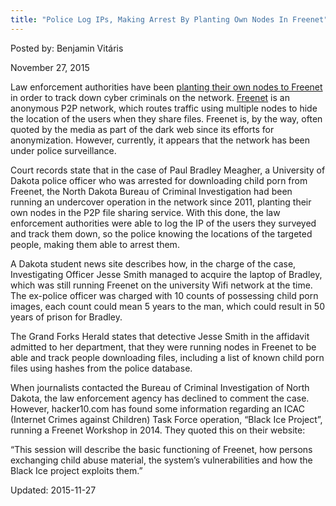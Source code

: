 ```yaml
---
title: "Police Log IPs, Making Arrest By Planting Own Nodes In Freenet"
---
```


Posted by: Benjamin Vitáris 

<span>November 27, 2015</span>

<p>Law enforcement authorities have been <a href="http://www.hacker10.com/internet-anonymity/police-plants-own-computers-in-freenet-makes-arrest/">planting their own nodes to Freenet</a> in order to track down cyber criminals on the network. <a href="https://en.wikipedia.org/wiki/Freenet">Freenet</a> is an anonymous P2P network, which routes traffic using multiple nodes to hide the location of the users when they share files. Freenet is, by the way, often quoted by the media as part of the dark web since its efforts for anonymization. However, currently, it appears that the network has been under police surveillance.</p>
<p>Court records state that in the case of Paul Bradley Meagher, a University of Dakota police officer who was arrested for downloading child porn from Freenet, the North Dakota Bureau of Criminal Investigation had been running an undercover operation in the network since 2011, planting their own nodes in the P2P file sharing service. With this done, the law enforcement authorities were able to log the IP of the users they surveyed and track them down, so the police knowing the locations of the targeted people, making them able to arrest them.</p>
<p>A Dakota student news site describes how, in the charge of the case, Investigating Officer Jesse Smith managed to acquire the laptop of Bradley, which was still running Freenet on the university Wifi network at the time. The ex-police officer was charged with 10 counts of possessing child porn images, each count could mean 5 years to the man, which could result in 50 years of prison for Bradley.</p>
<p>The Grand Forks Herald states that detective Jesse Smith in the affidavit admitted to her department, that they were running nodes in Freenet to be able and track people downloading files, including a list of known child porn files using hashes from the police database.</p>
<p>When journalists contacted the Bureau of Criminal Investigation of North Dakota, the law enforcement agency has declined to comment the case. However, hacker10.com has found some information regarding an ICAC (Internet Crimes against Children) Task Force operation, “Black Ice Project”, running a Freenet Workshop in 2014. They quoted this on their website:</p>
<p>“This session will describe the basic functioning of Freenet, how persons exchanging child abuse material, the system’s vulnerabilities and how the Black Ice project exploits them.”</p>

Updated: 2015-11-27


